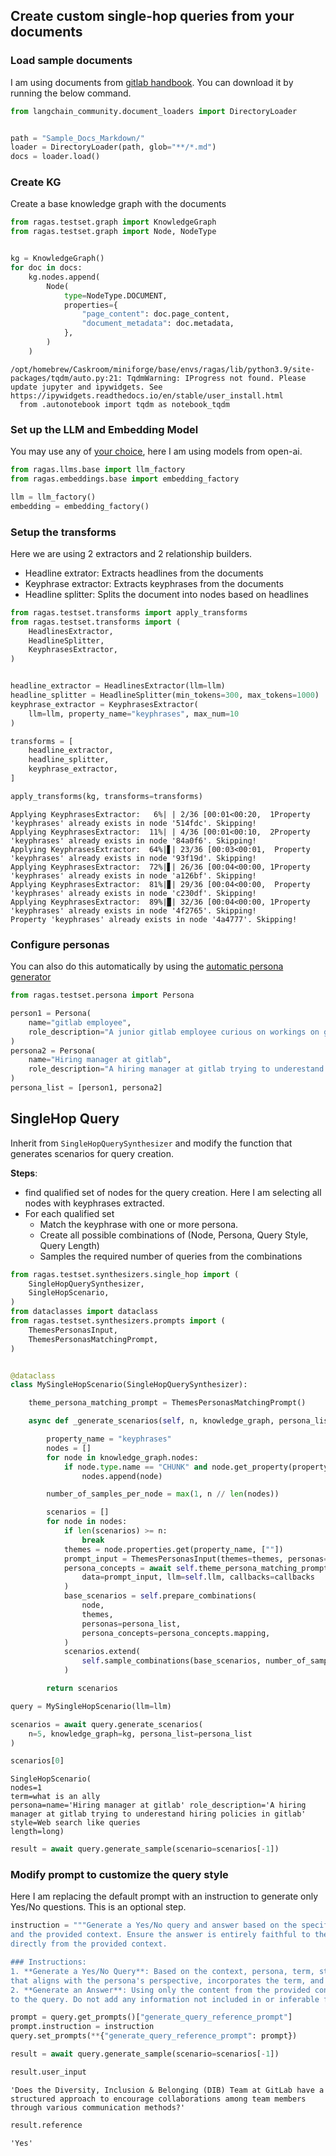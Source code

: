 ## Create custom single-hop queries from your documents

### Load sample documents
I am using documents from [gitlab handbook](https://huggingface.co/datasets/explodinggradients/Sample_Docs_Markdown). You can download it by running the below command.


```python
from langchain_community.document_loaders import DirectoryLoader


path = "Sample_Docs_Markdown/"
loader = DirectoryLoader(path, glob="**/*.md")
docs = loader.load()
```

### Create KG

Create a base knowledge graph with the documents


```python
from ragas.testset.graph import KnowledgeGraph
from ragas.testset.graph import Node, NodeType


kg = KnowledgeGraph()
for doc in docs:
    kg.nodes.append(
        Node(
            type=NodeType.DOCUMENT,
            properties={
                "page_content": doc.page_content,
                "document_metadata": doc.metadata,
            },
        )
    )
```

    /opt/homebrew/Caskroom/miniforge/base/envs/ragas/lib/python3.9/site-packages/tqdm/auto.py:21: TqdmWarning: IProgress not found. Please update jupyter and ipywidgets. See https://ipywidgets.readthedocs.io/en/stable/user_install.html
      from .autonotebook import tqdm as notebook_tqdm


### Set up the LLM and Embedding Model
You may use any of [your choice](/docs/howtos/customizations/customize_models.md), here I am using models from open-ai.


```python
from ragas.llms.base import llm_factory
from ragas.embeddings.base import embedding_factory

llm = llm_factory()
embedding = embedding_factory()
```

### Setup the transforms


Here we are using 2 extractors and 2 relationship builders.
- Headline extrator: Extracts headlines from the documents
- Keyphrase extractor: Extracts keyphrases from the documents
- Headline splitter: Splits the document into nodes based on headlines



```python
from ragas.testset.transforms import apply_transforms
from ragas.testset.transforms import (
    HeadlinesExtractor,
    HeadlineSplitter,
    KeyphrasesExtractor,
)


headline_extractor = HeadlinesExtractor(llm=llm)
headline_splitter = HeadlineSplitter(min_tokens=300, max_tokens=1000)
keyphrase_extractor = KeyphrasesExtractor(
    llm=llm, property_name="keyphrases", max_num=10
)
```


```python
transforms = [
    headline_extractor,
    headline_splitter,
    keyphrase_extractor,
]

apply_transforms(kg, transforms=transforms)
```

    Applying KeyphrasesExtractor:   6%| | 2/36 [00:01<00:20,  1Property 'keyphrases' already exists in node '514fdc'. Skipping!
    Applying KeyphrasesExtractor:  11%| | 4/36 [00:01<00:10,  2Property 'keyphrases' already exists in node '84a0f6'. Skipping!
    Applying KeyphrasesExtractor:  64%|▋| 23/36 [00:03<00:01,  Property 'keyphrases' already exists in node '93f19d'. Skipping!
    Applying KeyphrasesExtractor:  72%|▋| 26/36 [00:04<00:00, 1Property 'keyphrases' already exists in node 'a126bf'. Skipping!
    Applying KeyphrasesExtractor:  81%|▊| 29/36 [00:04<00:00,  Property 'keyphrases' already exists in node 'c230df'. Skipping!
    Applying KeyphrasesExtractor:  89%|▉| 32/36 [00:04<00:00, 1Property 'keyphrases' already exists in node '4f2765'. Skipping!
    Property 'keyphrases' already exists in node '4a4777'. Skipping!
                                                               

### Configure personas

You can also do this automatically by using the [automatic persona generator](/docs/howtos/customizations/testgenerator/_persona_generator.md)


```python
from ragas.testset.persona import Persona

person1 = Persona(
    name="gitlab employee",
    role_description="A junior gitlab employee curious on workings on gitlab",
)
persona2 = Persona(
    name="Hiring manager at gitlab",
    role_description="A hiring manager at gitlab trying to underestand hiring policies in gitlab",
)
persona_list = [person1, persona2]
```

## 

## SingleHop Query

Inherit from `SingleHopQuerySynthesizer` and modify the function that generates scenarios for query creation. 

**Steps**:
- find qualified set of nodes for the query creation. Here I am selecting all nodes with keyphrases extracted.
- For each qualified set
    - Match the keyphrase with one or more persona. 
    - Create all possible combinations of (Node, Persona, Query Style, Query Length)
    - Samples the required number of queries from the combinations


```python
from ragas.testset.synthesizers.single_hop import (
    SingleHopQuerySynthesizer,
    SingleHopScenario,
)
from dataclasses import dataclass
from ragas.testset.synthesizers.prompts import (
    ThemesPersonasInput,
    ThemesPersonasMatchingPrompt,
)


@dataclass
class MySingleHopScenario(SingleHopQuerySynthesizer):

    theme_persona_matching_prompt = ThemesPersonasMatchingPrompt()

    async def _generate_scenarios(self, n, knowledge_graph, persona_list, callbacks):

        property_name = "keyphrases"
        nodes = []
        for node in knowledge_graph.nodes:
            if node.type.name == "CHUNK" and node.get_property(property_name):
                nodes.append(node)

        number_of_samples_per_node = max(1, n // len(nodes))

        scenarios = []
        for node in nodes:
            if len(scenarios) >= n:
                break
            themes = node.properties.get(property_name, [""])
            prompt_input = ThemesPersonasInput(themes=themes, personas=persona_list)
            persona_concepts = await self.theme_persona_matching_prompt.generate(
                data=prompt_input, llm=self.llm, callbacks=callbacks
            )
            base_scenarios = self.prepare_combinations(
                node,
                themes,
                personas=persona_list,
                persona_concepts=persona_concepts.mapping,
            )
            scenarios.extend(
                self.sample_combinations(base_scenarios, number_of_samples_per_node)
            )

        return scenarios
```


```python
query = MySingleHopScenario(llm=llm)
```


```python
scenarios = await query.generate_scenarios(
    n=5, knowledge_graph=kg, persona_list=persona_list
)
```


```python
scenarios[0]
```




    SingleHopScenario(
    nodes=1
    term=what is an ally
    persona=name='Hiring manager at gitlab' role_description='A hiring manager at gitlab trying to underestand hiring policies in gitlab'
    style=Web search like queries
    length=long)




```python
result = await query.generate_sample(scenario=scenarios[-1])
```

### Modify prompt to customize the query style
Here I am replacing the default prompt with an instruction to generate only Yes/No questions. This is an optional step. 


```python
instruction = """Generate a Yes/No query and answer based on the specified conditions (persona, term, style, length) 
and the provided context. Ensure the answer is entirely faithful to the context, using only the information 
directly from the provided context.

### Instructions:
1. **Generate a Yes/No Query**: Based on the context, persona, term, style, and length, create a question 
that aligns with the persona's perspective, incorporates the term, and can be answered with 'Yes' or 'No'.
2. **Generate an Answer**: Using only the content from the provided context, provide a 'Yes' or 'No' answer 
to the query. Do not add any information not included in or inferable from the context."""
```


```python
prompt = query.get_prompts()["generate_query_reference_prompt"]
prompt.instruction = instruction
query.set_prompts(**{"generate_query_reference_prompt": prompt})
```


```python
result = await query.generate_sample(scenario=scenarios[-1])
```


```python
result.user_input
```




    'Does the Diversity, Inclusion & Belonging (DIB) Team at GitLab have a structured approach to encourage collaborations among team members through various communication methods?'




```python
result.reference
```




    'Yes'




```python

```
